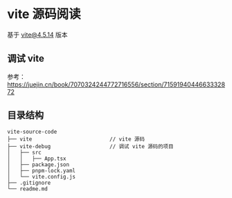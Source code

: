 # vite 源码阅读

基于 vite@4.5.14 版本



## 调试 vite

参考：https://juejin.cn/book/7070324244772716556/section/7159194044663332872



## 目录结构

```text
vite-source-code
├── vite                         // vite 源码
├── vite-debug                   // 调试 vite 源码的项目
│   ├── src
│   │   ├── App.tsx
│   ├── package.json
│   ├── pnpm-lock.yaml
│   └── vite.config.js
├── .gitignore
└── readme.md
```



